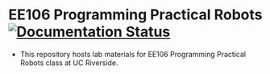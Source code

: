 # EE106 Programming Practical Robots [![Documentation Status](https://readthedocs.org/projects/ucr-ee106/badge/?version=latest)](https://ucr-ee106.readthedocs.io/en/latest/?badge=latest)
- This repository hosts lab materials for EE106 Programming Practical Robots class at UC Riverside.
